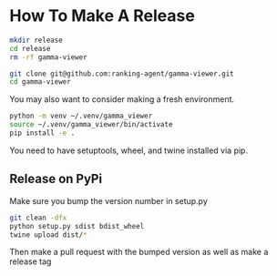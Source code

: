 # How To Make A Release

```bash
mkdir release
cd release
rm -rf gamma-viewer

git clone git@github.com:ranking-agent/gamma-viewer.git
cd gamma-viewer
```

You may also want to consider making a fresh environment.
```bash
python -m venv ~/.venv/gamma_viewer
source ~/.venv/gamma_viewer/bin/activate
pip install -e .
```

You need to have setuptools, wheel, and twine installed via pip.

## Release on PyPi
Make sure you bump the version number in setup.py
```bash
git clean -dfx
python setup.py sdist bdist_wheel
twine upload dist/*
```
Then make a pull request with the bumped version as well as make a release tag